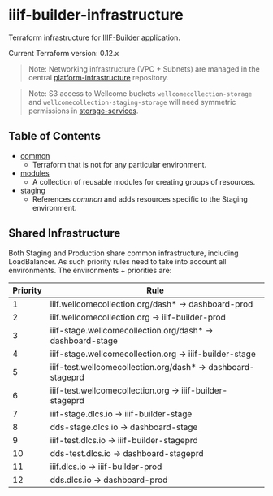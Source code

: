# iiif-builder-infrastructure

Terraform infrastructure for [IIIF-Builder](https://github.com/wellcomecollection/iiif-builder) application.

Current Terraform version: 0.12.x

> Note: Networking infrastructure (VPC + Subnets) are managed in the central [platform-infrastructure](https://github.com/wellcomecollection/platform-infrastructure/) repository.

> Note: S3 access to Wellcome buckets `wellcomecollection-storage` and `wellcomecollection-staging-storage` will need symmetric permissions in [storage-services](https://github.com/wellcomecollection/storage-service/).

## Table of Contents

* [common](/infrastructure/common/readme.md)
  * Terraform that is not for any particular environment.
* [modules](/infrastructure/modules)
  * A collection of reusable modules for creating groups of resources.
* [staging](/infrastructure/staging)
  * References _common_ and adds resources specific to the Staging environment.

## Shared Infrastructure

Both Staging and Production share common infrastructure, including LoadBalancer. As such priority rules need to take into account all environments. The environments + priorities are:

| Priority | Rule                                                         |
|----------|--------------------------------------------------------------|
| 1        | iiif.wellcomecollection.org/dash* -> dashboard-prod          |
| 2        | iiif.wellcomecollection.org -> iiif-builder-prod             |
| 3        | iiif-stage.wellcomecollection.org/dash* -> dashboard-stage   |
| 4        | iiif-stage.wellcomecollection.org -> iiif-builder-stage      |
| 5        | iiif-test.wellcomecollection.org/dash* -> dashboard-stageprd |
| 6        | iiif-test.wellcomecollection.org -> iiif-builder-stageprd    |
| 7        | iiif-stage.dlcs.io -> iiif-builder-stage                     |
| 8        | dds-stage.dlcs.io -> dashboard-stage                         |
| 9        | iiif-test.dlcs.io -> iiif-builder-stageprd                   |
| 10       | dds-test.dlcs.io -> dashboard-stageprd                       |
| 11       | iiif.dlcs.io -> iiif-builder-prod                            |
| 12       | dds.dlcs.io -> dashboard-prod                                |